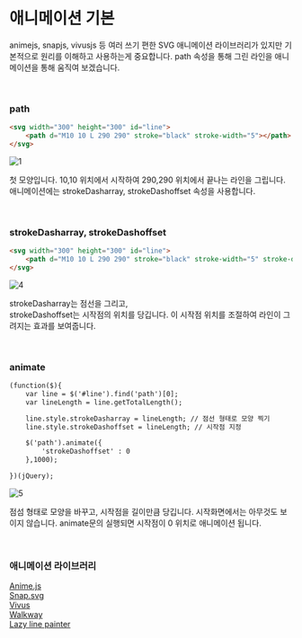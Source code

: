 # 애니메이션 기본

animejs, snapjs, vivusjs 등 여러 쓰기 편한 SVG 애니메이션 라이브러리가 있지만
기본적으로 원리를 이해하고 사용하는게 중요합니다.
path 속성을 통해 그린 라인을 애니메이션을 통해 움직여 보겠습니다.

<br>

### path

```html
<svg width="300" height="300" id="line">
	<path d="M10 10 L 290 290" stroke="black" stroke-width="5"></path>
</svg>
```
![1](https://user-images.githubusercontent.com/7742074/122415351-cd4e5500-cfc2-11eb-8fba-0c5a3b192e1f.gif)

첫 모양입니다.
10,10 위치에서 시작하여 290,290 위치에서 끝나는 라인을 그립니다.
애니메이션에는 strokeDasharray, strokeDashoffset 속성을 사용합니다.

<br>

### strokeDasharray, strokeDashoffset
```html
<svg width="300" height="300" id="line">
	<path d="M10 10 L 290 290" stroke="black" stroke-width="5" stroke-dasharray="100 20" stroke-dashoffset="30"></path>
</svg>
```

![4](https://user-images.githubusercontent.com/7742074/122416029-5bc2d680-cfc3-11eb-981c-64fac05f5ee4.gif)

strokeDasharray는 점선을 그리고, <br>
strokeDashoffset는 시작점의 위치를 당깁니다.
이 시작점 위치를 조절하여 라인이 그려지는 효과를 보여줍니다.

<br>

### animate

```html
(function($){
	var line = $('#line').find('path')[0];
	var lineLength = line.getTotalLength();

	line.style.strokeDasharray = lineLength; // 점선 형태로 모양 찍기
	line.style.strokeDashoffset = lineLength; // 시작점 지정

	$('path').animate({
		'strokeDashoffset' : 0
	},1000);

})(jQuery);
```
![5](https://user-images.githubusercontent.com/7742074/122417633-96793e80-cfc4-11eb-868d-61c630196975.gif)

점섬 형태로 모양을 바꾸고, 시작점을 길이만큼 당깁니다.
시작화면에서는 아무것도 보이지 않습니다.
animate문의 실행되면 시작점이 0 위치로 애니메이션 됩니다.

<br>

### 애니메이션 라이브러리

<a target="_blank" href="https://github.com/juliangarnier/anime">Anime.js</a><br>
<a target="_blank" href="https://github.com/adobe-webplatform/Snap.svg">Snap.svg</a><br>
<a target="_blank" href="https://github.com/maxwellito/vivus">Vivus</a><br>
<a target="_blank" href="https://github.com/ConnorAtherton/walkway">Walkway</a><br>
<a target="_blank" href="https://github.com/camoconnell/lazy-line-painter">Lazy line painter</a>